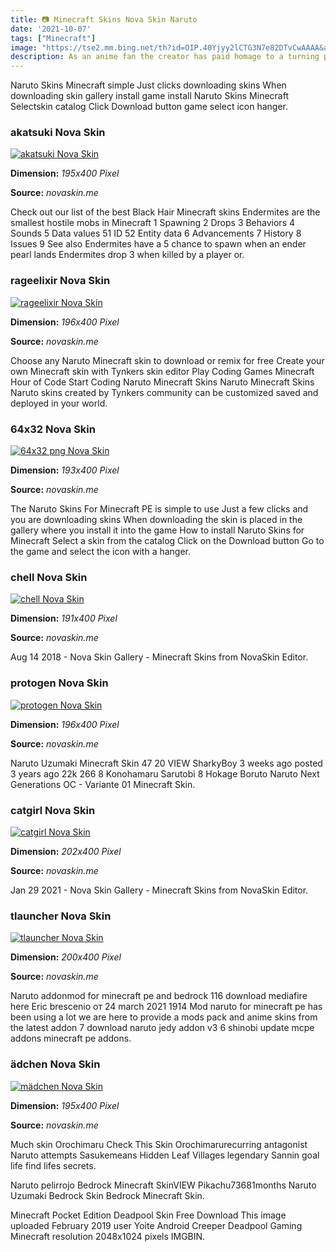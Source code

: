 ```yaml
---
title: 📷 Minecraft Skins Nova Skin Naruto
date: '2021-10-07'
tags: ["Minecraft"]
image: "https://tse2.mm.bing.net/th?id=OIP.40Yjyy2lCTG3N7e82DTvCwAAAA&amp;pid=15.1"
description: As an anime fan the creator has paid homage to a turning point in the series with this major detail Download Sakura Haruno Skin 3 Billie Eilish Next on our l
---
```




Naruto Skins Minecraft simple Just clicks downloading skins When downloading skin gallery install game install Naruto Skins Minecraft Selectskin catalog Click Download button game select icon hanger.



### akatsuki Nova Skin

[![akatsuki  Nova Skin](https://lh3.googleusercontent.com/wwho3RbRjVxAggb0JoDbfwtUji5fqXribPUp3mk0Lh6JD5NCqKluWg9YZyxwIgula80QCplqC7E_3xfxxEhfgg=s400)](https://lh3.googleusercontent.com/wwho3RbRjVxAggb0JoDbfwtUji5fqXribPUp3mk0Lh6JD5NCqKluWg9YZyxwIgula80QCplqC7E_3xfxxEhfgg=s400)


**Dimension:** _195x400 Pixel_ 

**Source:** _novaskin.me_ 


Check out our list of the best Black Hair Minecraft skins Endermites are the smallest hostile mobs in Minecraft 1 Spawning 2 Drops 3 Behaviors 4 Sounds 5 Data values 51 ID 52 Entity data 6 Advancements 7 History 8 Issues 9 See also Endermites have a 5 chance to spawn when an ender pearl lands Endermites drop 3 when killed by a player or.


### rageelixir Nova Skin

[![rageelixir  Nova Skin](https://lh3.googleusercontent.com/iNQNirmhSxlCGu_9n4JYY03z0BBRkmX07lcg33BMcajp1lYQmGiI40aB6D0cGbK74cvV2cNAk97TWqzzYicTigOnnK64_YPvAg=s400)](https://lh3.googleusercontent.com/iNQNirmhSxlCGu_9n4JYY03z0BBRkmX07lcg33BMcajp1lYQmGiI40aB6D0cGbK74cvV2cNAk97TWqzzYicTigOnnK64_YPvAg=s400)


**Dimension:** _196x400 Pixel_ 

**Source:** _novaskin.me_ 


Choose any Naruto Minecraft skin to download or remix for free Create your own Minecraft skin with Tynkers skin editor Play Coding Games Minecraft Hour of Code Start Coding Naruto Minecraft Skins Naruto Minecraft Skins Naruto skins created by Tynkers community can be customized saved and deployed in your world.


### 64x32 Nova Skin

[![64x32 png  Nova Skin](https://lh3.googleusercontent.com/yRyk43T4CwFQlNvN6sYj1p9ZkJ6owm2B-yvNYW87jXiFHTMgtp3JOkURU395lcQQKFoySCpOtzstyi6z1Ao2vw=s400)](https://lh3.googleusercontent.com/yRyk43T4CwFQlNvN6sYj1p9ZkJ6owm2B-yvNYW87jXiFHTMgtp3JOkURU395lcQQKFoySCpOtzstyi6z1Ao2vw=s400)


**Dimension:** _193x400 Pixel_ 

**Source:** _novaskin.me_ 


The Naruto Skins For Minecraft PE is simple to use Just a few clicks and you are downloading skins When downloading the skin is placed in the gallery where you install it into the game How to install Naruto Skins for Minecraft Select a skin from the catalog Click on the Download button Go to the game and select the icon with a hanger.


### chell Nova Skin

[![chell  Nova Skin](https://lh3.googleusercontent.com/eFsDk3EQ-808eUfiS5V480s3B3KC-Eh-OJQ6HSvEJJ5pu1q3CbpHZpDHqwFan63GX4TAvT9Z-TkJb_3i-xQftAE=s400)](https://lh3.googleusercontent.com/eFsDk3EQ-808eUfiS5V480s3B3KC-Eh-OJQ6HSvEJJ5pu1q3CbpHZpDHqwFan63GX4TAvT9Z-TkJb_3i-xQftAE=s400)


**Dimension:** _191x400 Pixel_ 

**Source:** _novaskin.me_ 


Aug 14 2018 - Nova Skin Gallery - Minecraft Skins from NovaSkin Editor.


### protogen Nova Skin

[![protogen  Nova Skin](https://lh3.googleusercontent.com/l3udZ0ulkwupX3Y63vcAPWBJNLDD6Ls2CG6wQvkrTqOBIp7bwwikK_I0cXEmpu8oTD_6YG00qnfV7tCQrDnTSyB13GHah0hJJRI=s400)](https://lh3.googleusercontent.com/l3udZ0ulkwupX3Y63vcAPWBJNLDD6Ls2CG6wQvkrTqOBIp7bwwikK_I0cXEmpu8oTD_6YG00qnfV7tCQrDnTSyB13GHah0hJJRI=s400)


**Dimension:** _196x400 Pixel_ 

**Source:** _novaskin.me_ 


Naruto Uzumaki Minecraft Skin 47 20 VIEW SharkyBoy 3 weeks ago posted 3 years ago 22k 266 8 Konohamaru Sarutobi 8 Hokage Boruto Naruto Next Generations OC - Variante 01 Minecraft Skin.


### catgirl Nova Skin

[![catgirl  Nova Skin](https://lh3.googleusercontent.com/9zRpad9TOZUxpYPugnEFcYMpSSm2GNzMmrmcJfDd0Kfg4qGR3_vcRJibPMASK35MpQNPXAbkIKrUUTM96XvK=s400)](https://lh3.googleusercontent.com/9zRpad9TOZUxpYPugnEFcYMpSSm2GNzMmrmcJfDd0Kfg4qGR3_vcRJibPMASK35MpQNPXAbkIKrUUTM96XvK=s400)


**Dimension:** _202x400 Pixel_ 

**Source:** _novaskin.me_ 


Jan 29 2021 - Nova Skin Gallery - Minecraft Skins from NovaSkin Editor.


### tlauncher Nova Skin

[![tlauncher  Nova Skin](https://lh3.googleusercontent.com/A5y0K3IaBvaa_kmpZYCEdHbbUk7KDJuCOiPHEsvuSz_lWfP-L3a2XSJtt-5ELHCdd9Ulej_odqqM3s0Cjkle=s400)](https://lh3.googleusercontent.com/A5y0K3IaBvaa_kmpZYCEdHbbUk7KDJuCOiPHEsvuSz_lWfP-L3a2XSJtt-5ELHCdd9Ulej_odqqM3s0Cjkle=s400)


**Dimension:** _200x400 Pixel_ 

**Source:** _novaskin.me_ 


Naruto addonmod for minecraft pe and bedrock 116 download mediafire here Eric brescenio от 24 march 2021 1914 Mod naruto for minecraft pe has been using a lot we are here to provide a mods pack and anime skins from the latest addon 7 download naruto jedy addon v3 6 shinobi update mcpe addons minecraft pe addons.


### ädchen Nova Skin

[![mädchen  Nova Skin](https://lh3.googleusercontent.com/ffDL8Ck5JoSamPLMKWBsVRem-glvam7ZweKe2K_KeDbSC08S1PprurBeLWzbLf0lKuzQMXUnyQQogy_tHQlh644=s400)](https://lh3.googleusercontent.com/ffDL8Ck5JoSamPLMKWBsVRem-glvam7ZweKe2K_KeDbSC08S1PprurBeLWzbLf0lKuzQMXUnyQQogy_tHQlh644=s400)


**Dimension:** _195x400 Pixel_ 

**Source:** _novaskin.me_ 



Much skin Orochimaru Check This Skin Orochimarurecurring antagonist Naruto attempts Sasukemeans Hidden Leaf Villages legendary Sannin goal life find lifes secrets.


Naruto pelirrojo Bedrock Minecraft SkinVIEW Pikachu73681months Naruto Uzumaki Bedrock Skin Bedrock Minecraft Skin.


Minecraft Pocket Edition Deadpool Skin Free Download This image uploaded February 2019 user Yoite Android Creeper Deadpool Gaming Minecraft resolution 2048x1024 pixels IMGBIN.




